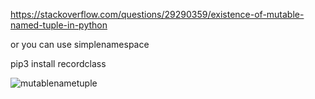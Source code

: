 
https://stackoverflow.com/questions/29290359/existence-of-mutable-named-tuple-in-python

or you can use simplenamespace

pip3 install recordclass


![mutablenametuple](https://github.com/mohammadhoseinazaddel/utils/blob/main/statics/mutablenametuple.png)
